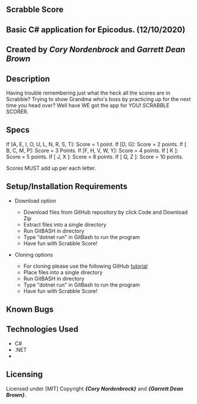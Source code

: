 ## Scrabble Score

## Basic C# application for Epicodus. (12/10/2020)

## Created by **_Cory Nordenbrock_** and **_Garrett Dean Brown_**

## Description

Having trouble remembering just what the heck all the scores are in Scrabble? Trying to show Grandma who's boss by practicing up for the next time you head over? Well have WE got the app for YOU! SCRABBLE SCORER.

## Specs

If [A, E, I, O, U, L, N, R, S, T]: Score = 1 point.
If [D, G]: Score = 2 points.
If [ B, C, M, P]: Score = 3 Points.
If [F, H, V, W, Y]: Score = 4 points.
If [ K ]: Score = 5 points.
If [ J, X ]: Score = 8 points.
If [ Q, Z ]: Score = 10 points.

Scores MUST add up per each letter.

## Setup/Installation Requirements

* Download option
  * Download files from GitHub repository by click Code and Download Zip
  * Extract files into a single directory 
  * Run GitBASH in directory
  * Type "dotnet run" in GitBash to run the program
  * Have fun with Scrabble Score! <!-- TITLE HERE -->

* Cloning options
  * For cloning please use the following GitHub [tutorial](https://docs.github.com/en/enterprise/2.16/user/github/creating-cloning-and-archiving-repositories/cloning-a-repository)
  * Place files into a single directory 
  * Run GitBASH in directory
  * Type "dotnet run" in GitBash to run the program
  * Have fun with Scrabble Score! <!-- TITLE HERE -->

## Known Bugs

## Technologies Used

- C#
- .NET
- 

## Licensing

Licensed under [MIT] Copyright **_{Cory Nordenbrock}_** and **_{Garrett Dean Brown}_**.